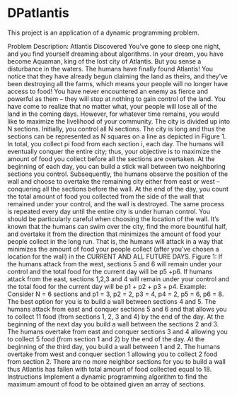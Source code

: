 # DPatlantis
This project is an application of a dynamic programming problem.

Problem Description: Atlantis Discovered
You’ve gone to sleep one night, and you find yourself dreaming about algorithms.
In your dream, you have become Aquaman, king of the lost city of Atlantis. But you sense
a disturbance in the waters. The humans have finally found Atlantis! You notice that they have
already begun claiming the land as theirs, and they’ve been destroying all the farms, which means
your people will no longer have access to food!
You have never encountered an enemy as fierce and powerful as them – they will stop at nothing
to gain control of the land. You have come to realize that no matter what, your people will lose all
of the land in the coming days. However, for whatever time remains, you would like to maximize
the livelihood of your community.
The city is divided up into N sections. Initially, you control all N sections. The city is long
and thus the sections can be represented as N squares on a line as depicted in Figure 1. In total,
you collect pi food from each section i, each day.
The humans will eventually conquer the entire city; thus, your objective is to maximize the
amount of food you collect before all the sections are overtaken.
At the beginning of each day, you can build a stick wall between two neighboring sections you
control. Subsequently, the humans observe the position of the wall and choose to overtake the
remaining city either from east or west – conquering all the sections before the wall. At the end of
the day, you count the total amount of food you collected from the side of the wall that remained
under your control, and the wall is destroyed. The same process is repeated every day until the
entire city is under human control.
You should be particularly careful when choosing the location of the wall. It’s known that the
humans can swim over the city, find the more bountiful half, and overtake it from the direction that
minimizes the amount of food your people collect in the long run. That is, the humans will attack
in a way that minimizes the amount of food your people collect (after you’ve chosen a location for
the wall) in the CURRENT AND ALL FUTURE DAYS.
Figure 1: If the humans attack from the west, sections 5 and 6 will remain under your control and
the total food for the current day will be p5 +p6. If humans attack from the east, sections 1,2,3 and
4 will remain under your control and the total food for the current day will be p1 + p2 + p3 + p4.
Example: Consider N = 6 sections and p1 = 3, p2 = 2, p3 = 4, p4 = 2, p5 = 6, p6 = 8. The
best option for you is to build a wall between sections 4 and 5. The humans attack from east and
conquer sections 5 and 6 and that allows you to collect 11 food (from sections 1, 2, 3 and 4) by the
end of the day. At the beginning of the next day you build a wall between the sections 2 and 3.
The humans overtake from east and conquer sections 3 and 4 allowing you to collect 5 food (from
section 1 and 2) by the end of the day. At the beginning of the third day, you build a wall between
1 and 2. The humans overtake from west and conquer section 1 allowing you to collect 2 food from
section 2. There are no more neighbor sections for you to build a wall thus Atlantis has fallen with
total amount of food collected equal to 18.
Instructions
Implement a dynamic programming algorithm to find the maximum amount of food to be
obtained given an array of sections.
